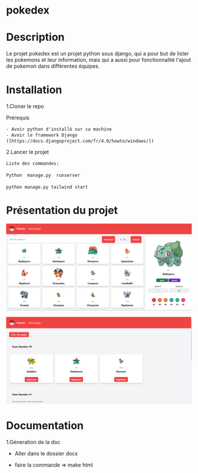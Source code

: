 # pokedex

# Description
Le projet pokedex est un projet python sous django,
qui a pour but de lister les pokemons et leur information,
mais qui a aussi pour fonctionnalité l'ajout de pokemon dans différentes équipes.

# Installation

  1.Cloner le repo
  
  Prérequis
  
    - Avoir python d'installé sur ca machine
    - Avoir le framework Django ([https://docs.djangoproject.com/fr/4.0/howto/windows/])
    
 2.Lancer le projet
 
    Liste des commandes:
    
    Python  manage.py  runserver
    
    python manage.py tailwind start
    
    
# Présentation du projet

![alt text](https://github.com/marintosti12/pokedex/blob/main/images/home.png?raw=true)

![alt text](https://github.com/marintosti12/pokedex/blob/main/images/teams.png?raw=true)

# Documentation

1.Géneration de la doc

  - Aller dans le dossier docs

  - faire la commande => make html
  


